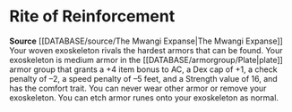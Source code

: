 ﻿---
id: '164'
name: Rite of Reinforcement
rarity: Common
rus_type_level: null
source: '[[DATABASE/source/The Mwangi Expanse|The Mwangi Expanse]]'
trait: null
type: Heritage

---
# Rite of Reinforcement

**Source** [[DATABASE/source/The Mwangi Expanse|The Mwangi Expanse]] 
Your woven exoskeleton rivals the hardest armors that can be found. Your exoskeleton is medium armor in the [[DATABASE/armorgroup/Plate|plate]] armor group that grants a +4 item bonus to AC, a Dex cap of +1, a check penalty of –2, a speed penalty of –5 feet, and a Strength value of 16, and has the comfort trait. You can never wear other armor or remove your exoskeleton. You can etch armor runes onto your exoskeleton as normal.